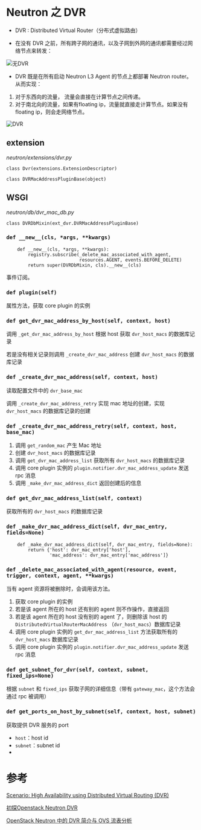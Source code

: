 # Neutron 之 DVR

* DVR : Distributed Virtual Router（分布式虚拟路由）

* 在没有 DVR 之前，所有跨子网的通讯，以及子网到外网的通讯都需要经过网络节点来转发：

![无DVR](http://img.blog.csdn.net/20140910133330031?watermark/2/text/aHR0cDovL2Jsb2cuY3Nkbi5uZXQvbWF0dF9tYW8=/font/5a6L5L2T/fontsize/400/fill/I0JBQkFCMA==/dissolve/70/gravity/Center)

* DVR 既是在所有启动 Neutron L3 Agent 的节点上都部署 Neutron router。从而实现：
 1. 对于东西向的流量， 流量会直接在计算节点之间传递。
 2. 对于南北向的流量，如果有floating ip，流量就直接走计算节点。如果没有floating ip，则会走网络节点。

![DVR](http://img.blog.csdn.net/20140910133608865?watermark/2/text/aHR0cDovL2Jsb2cuY3Nkbi5uZXQvbWF0dF9tYW8=/font/5a6L5L2T/fontsize/400/fill/I0JBQkFCMA==/dissolve/70/gravity/Center)

## extension

*neutron/extensions/dvr.py*

`class Dvr(extensions.ExtensionDescriptor)`

`class DVRMacAddressPluginBase(object)`

## WSGI

*neutron/db/dvr_mac_db.py*

`class DVRDbMixin(ext_dvr.DVRMacAddressPluginBase)`

### `def __new__(cls, *args, **kwargs)`

```
    def __new__(cls, *args, **kwargs):
        registry.subscribe(_delete_mac_associated_with_agent,
                           resources.AGENT, events.BEFORE_DELETE)
        return super(DVRDbMixin, cls).__new__(cls)
```

事件订阅。

### `def plugin(self)`

属性方法，获取 core plugin 的实例

### `def get_dvr_mac_address_by_host(self, context, host)`

调用 `_get_dvr_mac_address_by_host` 根据 host 获取 `dvr_host_macs` 的数据库记录

若是没有相关记录则调用 `_create_dvr_mac_address` 创建 `dvr_host_macs` 的数据库记录

### `def _create_dvr_mac_address(self, context, host)`

读取配置文件中的 `dvr_base_mac`

调用 `_create_dvr_mac_address_retry` 实现 mac 地址的创建，实现 `dvr_host_macs` 的数据库记录的创建

### `def _create_dvr_mac_address_retry(self, context, host, base_mac)`

1. 调用 `get_random_mac` 产生 Mac 地址
2. 创建 `dvr_host_macs` 的数据库记录
3. 调用 `get_dvr_mac_address_list` 获取所有 `dvr_host_macs` 的数据库记录
4. 调用 core plugin 实例的 `plugin.notifier.dvr_mac_address_update` 发送 rpc 消息
5. 调用 `_make_dvr_mac_address_dict` 返回创建后的信息

### `def get_dvr_mac_address_list(self, context)`

获取所有的 `dvr_host_macs` 的数据库记录

### `def _make_dvr_mac_address_dict(self, dvr_mac_entry, fields=None)`

```
    def _make_dvr_mac_address_dict(self, dvr_mac_entry, fields=None):
        return {'host': dvr_mac_entry['host'],
                'mac_address': dvr_mac_entry['mac_address']}
```


### `def _delete_mac_associated_with_agent(resource, event, trigger, context, agent, **kwargs)`

当有 agent 资源将被删除时，会调用该方法。

1. 获取 core plugin 的实例
2. 若是该 agent 所在的 host 还有别的 agent 则不作操作，直接返回
3. 若是该 agent 所在的 host 没有别的 agent 了，则删除该 host 的 `DistributedVirtualRouterMacAddress` （`dvr_host_macs`）数据库记录
4. 调用 core plugin 实例的 `get_dvr_mac_address_list` 方法获取所有的 `dvr_host_macs` 数据库记录
5. 调用 core plugin 实例的 `plugin.notifier.dvr_mac_address_update` 发送 rpc 消息

### `def get_subnet_for_dvr(self, context, subnet, fixed_ips=None)`

根据 `subnet` 和 `fixed_ips` 获取子网的详细信息（带有 `gateway_mac`，这个方法会通过 rpc 被调用）

### `def get_ports_on_host_by_subnet(self, context, host, subnet)`

获取提供 DVR 服务的 port

* `host`：host id 
* `subnet`：subnet id
* 
# 参考

[Scenario: High Availability using Distributed Virtual Routing (DVR)](https://docs.openstack.org/liberty/networking-guide/scenario-dvr-ovs.html)

[初探Openstack Neutron DVR ](http://blog.csdn.net/matt_mao/article/details/39180135)

[OpenStack Neutron 中的 DVR 简介与 OVS 流表分析](https://www.ibm.com/developerworks/cn/cloud/library/1509_xuwei_dvr/)